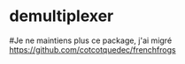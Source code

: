 # demultiplexer

#Je ne maintiens plus ce package, j'ai migré https://github.com/cotcotquedec/frenchfrogs
